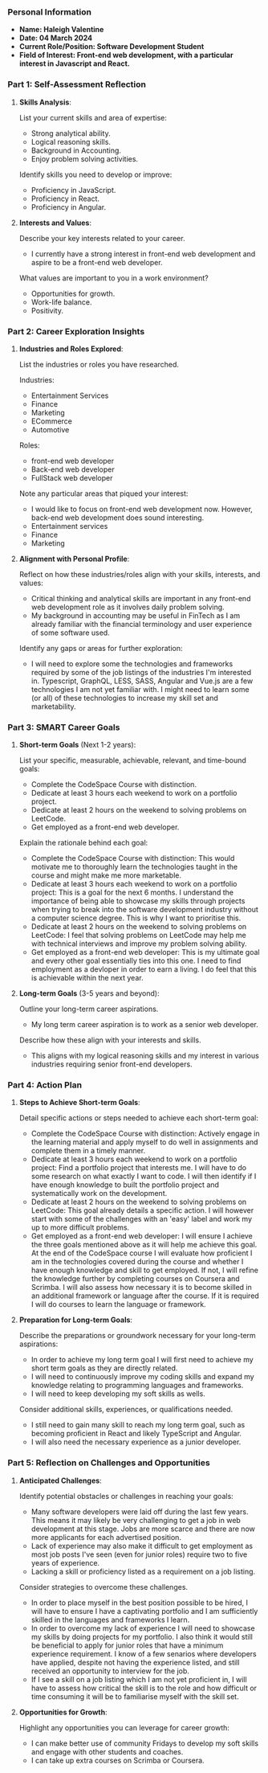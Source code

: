 
### Personal Information

- **Name: Haleigh Valentine**
- **Date: 04 March 2024**
- **Current Role/Position: Software Development Student**
- **Field of Interest: Front-end web development, with a particular interest in Javascript and React.**

### Part 1: Self-Assessment Reflection

1. **Skills Analysis**:<br>

    List your current skills and area of expertise:
    
    - Strong analytical ability.
    - Logical reasoning skills.
    - Background in Accounting.
    - Enjoy problem solving activities.
    
    Identify skills you need to develop or improve:
    - Proficiency in JavaScript.
    - Proficiency in React.
    - Proficiency in Angular.

3. **Interests and Values**:<br>

    Describe your key interests related to your career.
   
    - I currently have a strong interest in front-end web development and aspire to be a front-end web developer.

    What values are important to you in a work environment?
   
    - Opportunities for growth.
    - Work-life balance.
    - Positivity.

### Part 2: Career Exploration Insights

1. **Industries and Roles Explored**:<br>

    List the industries or roles you have researched.<br>
    
    Industries:
    - Entertainment Services
    - Finance
    - Marketing
    - ECommerce
    - Automotive

    Roles:
    - front-end web developer
    - Back-end web developer
    - FullStack web developer
      
    Note any particular areas that piqued your interest:
   
    - I would like to focus on front-end web development now. However, back-end web development does sound interesting.
    - Entertainment services
    - Finance
    - Marketing
  
3. **Alignment with Personal Profile**:<br>

    Reflect on how these industries/roles align with your skills, interests, and values:
   
    - Critical thinking and analytical skills are important in any front-end web development role as it involves daily problem solving.
    - My background in accounting may be useful in FinTech as I am already familiar with the financial terminology and user experience of some software used.
      
    Identify any gaps or areas for further exploration:
   
    - I will need to explore some the technologies and frameworks required by some of the job listings of the industries I'm interested in. Typescript, GraphQL, LESS, SASS, Angular and Vue.js are a few technologies I am not yet familiar with. I might need to learn some (or all) of these technologies to increase my skill set and marketability.

### Part 3: SMART Career Goals

1. **Short-term Goals** (Next 1-2 years):

    List your specific, measurable, achievable, relevant, and time-bound goals:
   
    - Complete the CodeSpace Course with distinction.
    - Dedicate at least 3 hours each weekend to work on a portfolio project.
    - Dedicate at least 2 hours on the weekend to solving problems on LeetCode.
    - Get employed as a front-end web developer.
      
    Explain the rationale behind each goal:
   
    - Complete the CodeSpace Course with distinction: This would motivate me to thoroughly learn the technologies taught in the course and might make me more marketable.
    - Dedicate at least 3 hours each weekend to work on a portfolio project: This is a goal for the next 6 months. I understand the importance of being able to showcase my skills through projects when trying to break into the software development industry without a computer science degree. This is why I want to prioritise this.
    - Dedicate at least 2 hours on the weekend to solving problems on LeetCode: I feel that solving problems on LeetCode may help  me with technical interviews and improve my problem solving ability.
    - Get employed as a front-end web developer: This is my ultimate goal and every other goal essentially ties into this one. I need to find employment as a devloper in order to earn a living. I do feel that this is achievable within the next year.

1. **Long-term Goals** (3-5 years and beyond):

    Outline your long-term career aspirations.
   
    - My long term career aspiration is to work as a senior web developer.

     Describe how these align with your interests and skills.
    
    - This aligns with my logical reasoning skills and my interest in various industries requiring senior front-end developers.

### Part 4: Action Plan

1. **Steps to Achieve Short-term Goals**:

    Detail specific actions or steps needed to achieve each short-term goal:
   
    - Complete the CodeSpace Course with distinction: Actively engage in the learning material and apply myself to do well in assignments and complete them in a timely manner.
    - Dedicate at least 3 hours each weekend to work on a portfolio project: Find a portfolio project that interests me. I will have to do some research on what exactly I want to code. I will then identify if I have enough knowledge to built the portfolio project  and systematically work on the development.
    - Dedicate at least 2 hours on the weekend to solving problems on LeetCode: This goal already details a specific action. I will however start with some of the challenges with an 'easy' label and work my up to more difficult problems.
    - Get employed as a front-end web developer: I will ensure I achieve the three goals mentioned above as it will help me achieve this goal. At the end of the CodeSpace course I will evaluate how proficient I am in the technologies covered during the course and whether I have enough knowledge and skill to get employed. If not, I will refine the knowledge further by completing courses on Coursera and Scrimba. I will also assess how necessary it is to become skilled in an additional framework or language after the course. If it is required I will do courses to learn the language or framework.
       
1. **Preparation for Long-term Goals**:
    
    Describe the preparations or groundwork necessary for your long-term aspirations:
   
    - In order to achieve my long term goal I will first need to achieve my short term goals as they are directly related.
    - I will need to continuously improve my coding skills and expand my knowledge relating to programming languages and frameworks.
    - I will need to keep developing my soft skills as wells.
  
    Consider additional skills, experiences, or qualifications needed.
    - I still need to gain many skill to reach my long term goal, such as becoming proficient in React and likely TypeScript and Angular.
    - I will also need the necessary experience as a junior developer.

### Part 5: Reflection on Challenges and Opportunities

1. **Anticipated Challenges**:
    
    Identify potential obstacles or challenges in reaching your goals:
   
    - Many software developers were laid off during the last few years. This means it may likely be very challenging to get a job in web development at this stage. Jobs are more scarce and there are now more applicants for each advertised position.
    - Lack of experience may also make it difficult to get employment as most job posts I've seen (even for junior roles) require two to five years of experience.
    - Lacking a skill or proficiency listed as a requirement on a job listing.
      
   Consider strategies to overcome these challenges.
    - In order to place myself in the best position possible to be hired, I will have to ensure I have a captivating portfolio and I am sufficiently skilled in the languages and frameworks I learn.
    - In order to overcome my lack of experience I will need to showcase my skills by doing projects for my portfolio. I also think it would still be beneficial to apply for junior roles that have a minimum experience requirement. I know of a few senarios where developers have applied, despite not having the experience listed, and still received an opportunity to interview for the job.
    - If I see a skill on a job listing which I am not yet proficient in, I will have to assess how critical the skill is to the role and how difficult or time consuming it will be to familiarise myself with the skill set.
      
3. **Opportunities for Growth**:
    
    Highlight any opportunities you can leverage for career growth:
   
    - I can make better use of community Fridays to develop my soft skills and engage with other students and coaches.
    - I can take up extra courses on Scrimba or Coursera.


